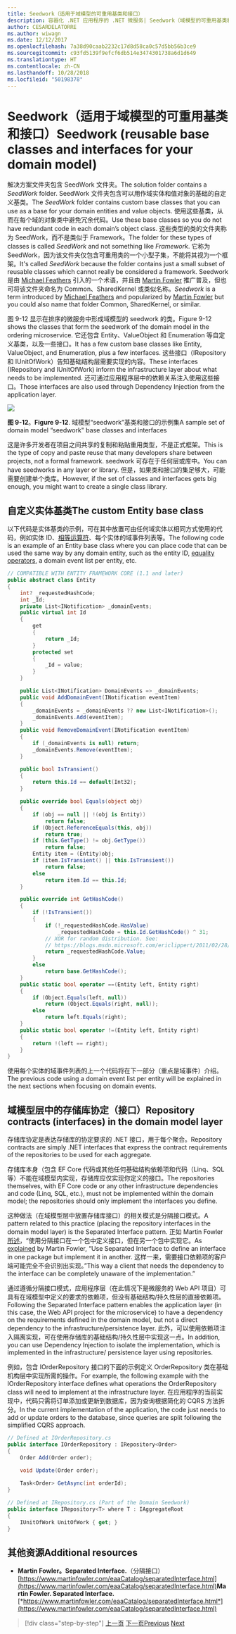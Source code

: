 ```yaml
---
title: Seedwork（适用于域模型的可重用基类和接口）
description: 容器化 .NET 应用程序的 .NET 微服务| Seedwork（域模型的可重用基类和接口）
author: CESARDELATORRE
ms.author: wiwagn
ms.date: 12/12/2017
ms.openlocfilehash: 7a38d90caab2232c17d8d58ca0c57d5bb56b3ce9
ms.sourcegitcommit: c93fd5139f9efcf6db514e3474301738a6d1d649
ms.translationtype: HT
ms.contentlocale: zh-CN
ms.lasthandoff: 10/28/2018
ms.locfileid: "50198378"
---
```

# <a name="seedwork-reusable-base-classes-and-interfaces-for-your-domain-model"></a><span data-ttu-id="b7581-103">Seedwork（适用于域模型的可重用基类和接口）</span><span class="sxs-lookup"><span data-stu-id="b7581-103">Seedwork (reusable base classes and interfaces for your domain model)</span></span>

<span data-ttu-id="b7581-104">解决方案文件夹包含 SeedWork 文件夹。</span><span class="sxs-lookup"><span data-stu-id="b7581-104">The solution folder contains a *SeedWork* folder.</span></span> <span data-ttu-id="b7581-105">SeedWork 文件夹包含可以用作域实体和值对象的基础的自定义基类。</span><span class="sxs-lookup"><span data-stu-id="b7581-105">The *SeedWork* folder contains custom base classes that you can use as a base for your domain entities and value objects.</span></span> <span data-ttu-id="b7581-106">使用这些基类，从而在每个域的对象类中避免冗余代码。</span><span class="sxs-lookup"><span data-stu-id="b7581-106">Use these base classes so you do not have redundant code in each domain’s object class.</span></span> <span data-ttu-id="b7581-107">这些类型的类的文件夹称为 SeedWork，而不是类似于 Framework。</span><span class="sxs-lookup"><span data-stu-id="b7581-107">The folder for these types of classes is called *SeedWork* and not something like *Framework*.</span></span> <span data-ttu-id="b7581-108">它称为 SeedWork，因为该文件夹仅包含可重用类的一个小型子集，不能将其视为一个框架。</span><span class="sxs-lookup"><span data-stu-id="b7581-108">It's called *SeedWork* because the folder contains just a small subset of reusable classes which cannot really be considered a framework.</span></span> <span data-ttu-id="b7581-109"> Seedwork 是由 [Michael Feathers](https://www.artima.com/forums/flat.jsp?forum=106&thread=8826) 引入的一个术语，并且由 [Martin Fowler](https://martinfowler.com/bliki/Seedwork.html) 推广普及，但也可将该文件夹命名为 Common、SharedKernel 或类似名称。</span><span class="sxs-lookup"><span data-stu-id="b7581-109">*Seedwork* is a term introduced by [Michael Feathers](https://www.artima.com/forums/flat.jsp?forum=106&thread=8826) and popularized by [Martin Fowler](https://martinfowler.com/bliki/Seedwork.html) but you could also name that folder Common, SharedKernel, or similar.</span></span>

<span data-ttu-id="b7581-110">图 9-12 显示在排序的微服务中形成域模型的 seedwork 的类。</span><span class="sxs-lookup"><span data-stu-id="b7581-110">Figure 9-12 shows the classes that form the seedwork of the domain model in the ordering microservice.</span></span> <span data-ttu-id="b7581-111">它还包含 Entity、ValueObject 和 Enumeration 等自定义基类，以及一些接口。</span><span class="sxs-lookup"><span data-stu-id="b7581-111">It has a few custom base classes like Entity, ValueObject, and Enumeration, plus a few interfaces.</span></span> <span data-ttu-id="b7581-112">这些接口（IRepository 和 IUnitOfWork）告知基础结构层需要实现的内容。</span><span class="sxs-lookup"><span data-stu-id="b7581-112">These interfaces (IRepository and IUnitOfWork) inform the infrastructure layer about what needs to be implemented.</span></span> <span data-ttu-id="b7581-113">还可通过应用程序层中的依赖关系注入使用这些接口。</span><span class="sxs-lookup"><span data-stu-id="b7581-113">Those interfaces are also used through Dependency Injection from the application layer.</span></span>

![](./media/image13.PNG)

<span data-ttu-id="b7581-114">**图 9-12**。</span><span class="sxs-lookup"><span data-stu-id="b7581-114">**Figure 9-12**.</span></span> <span data-ttu-id="b7581-115">域模型“seedwork”基类和接口的示例集</span><span class="sxs-lookup"><span data-stu-id="b7581-115">A sample set of domain model “seedwork" base classes and interfaces</span></span>

<span data-ttu-id="b7581-116">这是许多开发者在项目之间共享的复制和粘贴重用类型，不是正式框架。</span><span class="sxs-lookup"><span data-stu-id="b7581-116">This is the type of copy and paste reuse that many developers share between projects, not a formal framework.</span></span> <span data-ttu-id="b7581-117">seedwork 可存在于任何层或库中。</span><span class="sxs-lookup"><span data-stu-id="b7581-117">You can have seedworks in any layer or library.</span></span> <span data-ttu-id="b7581-118">但是，如果类和接口的集足够大，可能需要创建单个类库。</span><span class="sxs-lookup"><span data-stu-id="b7581-118">However, if the set of classes and interfaces gets big enough, you might want to create a single class library.</span></span>

## <a name="the-custom-entity-base-class"></a><span data-ttu-id="b7581-119">自定义实体基类</span><span class="sxs-lookup"><span data-stu-id="b7581-119">The custom Entity base class</span></span>

<span data-ttu-id="b7581-120">以下代码是实体基类的示例，可在其中放置可由任何域实体以相同方式使用的代码，例如实体 ID、[相等运算符](/cpp/cpp/equality-operators-equal-equal-and-exclpt-equal)、每个实体的域事件列表等。</span><span class="sxs-lookup"><span data-stu-id="b7581-120">The following code is an example of an Entity base class where you can place code that can be used the same way by any domain entity, such as the entity ID, [equality operators](/cpp/cpp/equality-operators-equal-equal-and-exclpt-equal), a domain event list per entity, etc.</span></span>

```csharp
// COMPATIBLE WITH ENTITY FRAMEWORK CORE (1.1 and later)
public abstract class Entity
{
    int? _requestedHashCode;
    int _Id;    
    private List<INotification> _domainEvents;
    public virtual int Id 
    {
        get
        {
            return _Id;
        }
        protected set
        {
            _Id = value;
        }
    }

    public List<INotification> DomainEvents => _domainEvents;        
    public void AddDomainEvent(INotification eventItem)
    {
        _domainEvents = _domainEvents ?? new List<INotification>();
        _domainEvents.Add(eventItem);
    }
    public void RemoveDomainEvent(INotification eventItem)
    {
        if (_domainEvents is null) return;
        _domainEvents.Remove(eventItem);
    }

    public bool IsTransient()
    {
        return this.Id == default(Int32);
    }

    public override bool Equals(object obj)
    {
        if (obj == null || !(obj is Entity))
            return false;
        if (Object.ReferenceEquals(this, obj))
            return true;
        if (this.GetType() != obj.GetType())
            return false;
        Entity item = (Entity)obj;
        if (item.IsTransient() || this.IsTransient())
            return false;
        else
            return item.Id == this.Id;
    }

    public override int GetHashCode()
    {
        if (!IsTransient())
        {
            if (!_requestedHashCode.HasValue)
                _requestedHashCode = this.Id.GetHashCode() ^ 31;
            // XOR for random distribution. See:
            // https://blogs.msdn.microsoft.com/ericlippert/2011/02/28/guidelines-and-rules-for-gethashcode/
            return _requestedHashCode.Value;
        }
        else
            return base.GetHashCode();
    }
    public static bool operator ==(Entity left, Entity right)
    {
        if (Object.Equals(left, null))
            return (Object.Equals(right, null));
        else
            return left.Equals(right);
    }
    public static bool operator !=(Entity left, Entity right)
    {
        return !(left == right);
    }
}
```

<span data-ttu-id="b7581-121">使用每个实体的域事件列表的上一个代码将在下一部分（重点是域事件）介绍。</span><span class="sxs-lookup"><span data-stu-id="b7581-121">The previous code using a domain event list per entity will be explained in the next sections when focusing on domain events.</span></span> 

## <a name="repository-contracts-interfaces-in-the-domain-model-layer"></a><span data-ttu-id="b7581-122">域模型层中的存储库协定（接口）</span><span class="sxs-lookup"><span data-stu-id="b7581-122">Repository contracts (interfaces) in the domain model layer</span></span>

<span data-ttu-id="b7581-123">存储库协定是表达存储库的协定要求的 .NET 接口，用于每个聚合。</span><span class="sxs-lookup"><span data-stu-id="b7581-123">Repository contracts are simply .NET interfaces that express the contract requirements of the repositories to be used for each aggregate.</span></span> 

<span data-ttu-id="b7581-124">存储库本身（包含 EF Core 代码或其他任何基础结构依赖项和代码（Linq、SQL 等）不能在域模型内实现，存储库应仅实现你定义的接口。</span><span class="sxs-lookup"><span data-stu-id="b7581-124">The repositories themselves, with EF Core code or any other infrastructure dependencies and code (Linq, SQL, etc.), must not be implemented within the domain model; the repositories should only implement the interfaces you define.</span></span> 

<span data-ttu-id="b7581-125">这种做法（在域模型层中放置存储库接口）的相关模式是分隔接口模式。</span><span class="sxs-lookup"><span data-stu-id="b7581-125">A pattern related to this practice (placing the repository interfaces in the domain model layer) is the Separated Interface pattern.</span></span> <span data-ttu-id="b7581-126">正如 Martin Fowler [所述](https://www.martinfowler.com/eaaCatalog/separatedInterface.html)，“使用分隔接口在一个包中定义接口，但在另一个包中实现它。</span><span class="sxs-lookup"><span data-stu-id="b7581-126">As [explained](https://www.martinfowler.com/eaaCatalog/separatedInterface.html) by Martin Fowler, “Use Separated Interface to define an interface in one package but implement it in another.</span></span> <span data-ttu-id="b7581-127">这样一来，需要接口依赖项的客户端可能完全不会识别出实现。”</span><span class="sxs-lookup"><span data-stu-id="b7581-127">This way a client that needs the dependency to the interface can be completely unaware of the implementation.”</span></span>

<span data-ttu-id="b7581-128">通过遵循分隔接口模式，应用程序层（在此情况下是微服务的 Web API 项目）可具有在域模型中定义的要求的依赖项，但没有基础结构/持久性层的直接依赖项。</span><span class="sxs-lookup"><span data-stu-id="b7581-128">Following the Separated Interface pattern enables the application layer (in this case, the Web API project for the microservice) to have a dependency on the requirements defined in the domain model, but not a direct dependency to the infrastructure/persistence layer.</span></span> <span data-ttu-id="b7581-129">此外，可以使用依赖项注入隔离实现，可在使用存储库的基础结构/持久性层中实现这一点。</span><span class="sxs-lookup"><span data-stu-id="b7581-129">In addition, you can use Dependency Injection to isolate the implementation, which is implemented in the infrastructure/ persistence layer using repositories.</span></span>

<span data-ttu-id="b7581-130">例如，包含 IOrderRepository 接口的下面的示例定义 OrderRepository 类在基础机构层中实现所需的操作。</span><span class="sxs-lookup"><span data-stu-id="b7581-130">For example, the following example with the IOrderRepository interface defines what operations the OrderRepository class will need to implement at the infrastructure layer.</span></span> <span data-ttu-id="b7581-131">在应用程序的当前实现中，代码只需将订单添加或更新到数据库，因为查询根据简化的 CQRS 方法拆分。</span><span class="sxs-lookup"><span data-stu-id="b7581-131">In the current implementation of the application, the code just needs to add or update orders to the database, since queries are split following the simplified CQRS approach.</span></span>

```csharp
// Defined at IOrderRepository.cs
public interface IOrderRepository : IRepository<Order>
{
    Order Add(Order order);
        
    void Update(Order order);

    Task<Order> GetAsync(int orderId);
}

// Defined at IRepository.cs (Part of the Domain Seedwork)
public interface IRepository<T> where T : IAggregateRoot
{
    IUnitOfWork UnitOfWork { get; }
}
```

## <a name="additional-resources"></a><span data-ttu-id="b7581-132">其他资源</span><span class="sxs-lookup"><span data-stu-id="b7581-132">Additional resources</span></span>

-   <span data-ttu-id="b7581-133">**Martin Fowler。Separated Interface.**（分隔接口）
    [https://www.martinfowler.com/eaaCatalog/separatedInterface.html](https://www.martinfowler.com/eaaCatalog/separatedInterface.html)</span><span class="sxs-lookup"><span data-stu-id="b7581-133">**Martin Fowler. Separated Interface.**
[*https://www.martinfowler.com/eaaCatalog/separatedInterface.html*](https://www.martinfowler.com/eaaCatalog/separatedInterface.html)</span></span>


>[!div class="step-by-step"]
<span data-ttu-id="b7581-134">[上一页](net-core-microservice-domain-model.md)
[下一页](implement-value-objects.md)</span><span class="sxs-lookup"><span data-stu-id="b7581-134">[Previous](net-core-microservice-domain-model.md)
[Next](implement-value-objects.md)</span></span>
